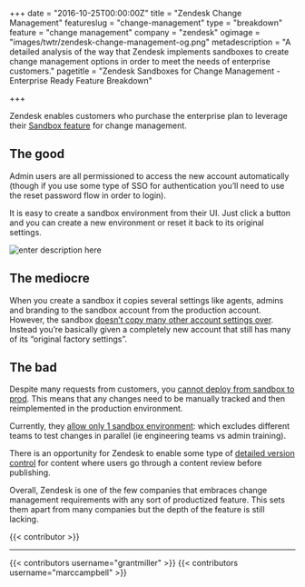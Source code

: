 +++
date = "2016-10-25T00:00:00Z"
title = "Zendesk Change Management"
featureslug = "change-management"
type = "breakdown"
feature = "change management"
company = "zendesk"
ogimage = "images/twtr/zendesk-change-management-og.png"
metadescription = "A detailed analysis of the way that Zendesk implements sandboxes to create change management options in order to meet the needs of enterprise customers."
pagetitle = "Zendesk Sandboxes for Change Management - Enterprise Ready Feature Breakdown"

+++

Zendesk enables customers who purchase the enterprise plan to leverage their [Sandbox feature](https://support.zendesk.com/hc/en-us/articles/203661826-Testing-changes-in-your-sandbox-Enterprise-) for change management.

## The good
Admin users are all permissioned to access the new account automatically (though if you use some type of SSO for authentication you’ll need to use the reset password flow in order to login).

It is easy to create a sandbox environment from their UI. Just click a button and you can create a new environment or reset it back to its original settings.

![enter description here](https://i.imgur.com/hygO9YT.png)

## The mediocre
When you create a sandbox it copies several settings like agents, admins and branding to the sandbox account from the production account. However, the sandbox [doesn’t copy many other account settings over](https://support.zendesk.com/hc/en-us/community/posts/203423356-Replicating-your-config-on-your-sandbox). Instead you’re basically given a completely new account that still has many of its “original factory settings”.

## The bad
Despite many requests from customers, you [cannot deploy from sandbox to prod](https://support.zendesk.com/hc/en-us/community/posts/203424766-Deploy-from-Sandbox-to-Production). This means that any changes need to be manually tracked and then reimplemented in the production environment.

Currently, they [allow only 1 sandbox environment](https://support.zendesk.com/hc/en-us/community/posts/203451436-Allow-Multiple-Sandbox-Environments): which excludes different teams to test changes in parallel (ie engineering teams vs admin training).

There is an opportunity for Zendesk to enable some type of [detailed version control](https://support.zendesk.com/hc/en-us/community/posts/203444426-Help-Center-Version-Control) for content where users go through a content review before publishing.

Overall, Zendesk is one of the few companies that embraces change management requirements with any sort of productized feature. This sets them apart from many companies but the depth of the feature is still lacking.

{{< contributor >}}

----
{{< contributors username="grantmiller" >}}
{{< contributors username="marccampbell" >}}

